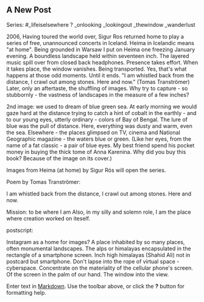 ## A New Post

Series: #_lifeiselsewhere ?
_onlooking
_lookingout
_thewindow
_wanderlust

2006, 
Having toured the world over, Sigur Ros returned home to play a series of free, unannounced concerts in Iceland. Heima in Icelandic means "at home". 
Being grounded in Warsaw I put on Heima one freezing January evening. A boundless landscape held within seventeen inch. The layered music spill over from closed back headphones. Presence takes effort. When it takes place, the window vanishes. Being transported. Yes, that's what happens at those odd moments. Until it ends. "I am whistled back from the distance,
I crawl out among stones. Here and now." (Tomas Tranströmer) Later, only an aftertaste, the shuffling of images.
Why try to capture - so stubbornly - the vastness of landscapes in the measure of a few inches?

2nd image:
we used to dream of blue green sea. At early morning we would gaze hard at the distance trying to catch a hint of cobalt in the earthly - and to our young eyes, utterly ordinary -  colors of Bay of Bengal. The lure of blue was the pull of distance. Here, everything was dusty and warm, even the sea. Elsewhere - the places glimpsed on TV, cinema and National Geographic magazine - the waters blue or green. (Like her eyes, from the name of a fat classic - a pair of blue eyes. My best friend spend his pocket money in buying the thick tome of Anna Karenina. Why did you buy this book? Because of the image on its cover.)  

Images from Heima (at home) by Sigur Rós will open the series. 

Poem by Tomas Tranströmer:

I am whistled back from the distance,
I crawl out among stones. Here and now.

Mission: to be where I am
Also, in my silly and solemn role,
I am the place
where creation worked on iteself.

postscript:

Instagram as a home for images? A place inhabited by so many places, often monumental landscapes. The alps or himalayas encapsulated in the rectangle of a smartphone screen. Inch high himalayas (Shahid Ali) not in postcard but smartphone. Don't lapse into the rope of virtual space - cyberspace. Concentrate on the materiality of the cellular phone's screen. Of the screen in the palm of our hand. The window into the view. 



Enter text in [Markdown](http://daringfireball.net/projects/markdown/). Use the toolbar above, or click the **?** button for formatting help.
